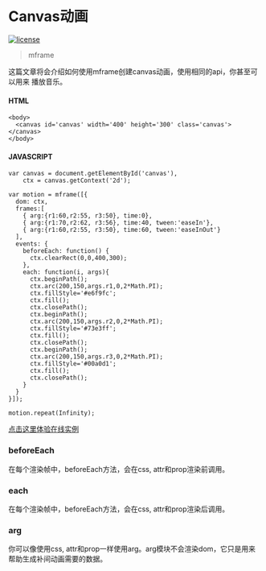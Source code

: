 # Canvas动画

[![license](https://img.shields.io/github/license/momentum-design/momentum-ui.svg?color=blueviolet)](https://github.com/momentum-design/momentum-ui/blob/master/charts/LICENSE)

> mframe

这篇文章将会介绍如何使用mframe创建canvas动画，使用相同的api，你甚至可以用来
播放音乐。

#### HTML

```
<body>
  <canvas id='canvas' width='400' height='300' class='canvas'></canvas>
</body>
```

#### JAVASCRIPT

```
var canvas = document.getElementById('canvas'),
    ctx = canvas.getContext('2d');

var motion = mframe([{
  dom: ctx,
  frames:[
    { arg:{r1:60,r2:55, r3:50}, time:0},
    { arg:{r1:70,r2:62, r3:56}, time:40, tween:'easeIn'},
    { arg:{r1:60,r2:55, r3:50}, time:60, tween:'easeInOut'}
  ],
  events: {
    beforeEach: function() {
      ctx.clearRect(0,0,400,300);
    },
    each: function(i, args){
      ctx.beginPath();
      ctx.arc(200,150,args.r1,0,2*Math.PI);
      ctx.fillStyle='#e6f9fc';
      ctx.fill();
      ctx.closePath();
      ctx.beginPath();
      ctx.arc(200,150,args.r2,0,2*Math.PI);
      ctx.fillStyle='#73e3ff';
      ctx.fill();
      ctx.closePath();
      ctx.beginPath();
      ctx.arc(200,150,args.r3,0,2*Math.PI);
      ctx.fillStyle='#00a0d1';
      ctx.fill();
      ctx.closePath();
    }
  }
}]);

motion.repeat(Infinity);
```

[点击这里体验在线实例](https://codepen.io/arthusliang/pen/wvajZJp)

### beforeEach

在每个渲染帧中，beforeEach方法，会在css, attr和prop渲染前调用。

### each

在每个渲染帧中，beforeEach方法，会在css, attr和prop渲染后调用。

### arg

你可以像使用css, attr和prop一样使用arg。arg模块不会渲染dom，它只是用来帮助生成补间动画需要的数据。